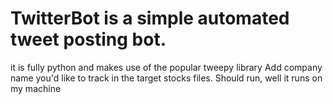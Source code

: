 # TwitterBot is a simple automated tweet posting bot.
it is fully python and makes use of the popular tweepy library
Add company name you'd like to track in the target stocks files. 
Should run, well it runs on my machine
